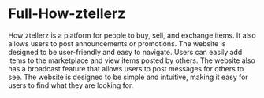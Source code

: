 ﻿# Full-How-ztellerz
How'ztellerz is a platform for people to buy, sell, and exchange items. It also allows users to post announcements or promotions. The website is designed to be user-friendly and easy to navigate. Users can easily add items to the marketplace and view items posted by others. The website also has a broadcast feature that allows users to post messages for others to see. The website is designed to be simple and intuitive, making it easy for users to find what they are looking for.
